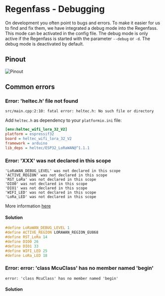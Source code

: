 # Regenfass - Debugging

On development you often point to bugs and errors. To make it easier for us to find and fix them, we have integrated a debug mode into the Regenfass. This mode can be activated in the config file. The debug mode is only active if the Regenfass is started with the parameter `--debug` or `-d`. The debug mode is deactivated by default.

## Pinout

![Pinout](https://resource.heltec.cn/download/WiFi_LoRa32_V3/HTIT-WB32LA(F)_V3.png)

## Common errors

### Error: 'heltec.h' file not found

```shell
src/main.cpp:2:10: fatal error: heltec.h: No such file or directory
```

Add `heltec.h` as dependency to your `platformio.ini` file:

```ini
[env:heltec_wifi_lora_32_V2]
platform = espressif32
board = heltec_wifi_lora_32_V2
framework = arduino
lib_deps = heltec/ESP32_LoRaWAN@^1.1.1
```

### Error: 'XXX' was not declared in this scope

```shell
'LoRaWAN_DEBUG_LEVEL' was not declared in this scope
'ACTIVE_REGION' was not declared in this scope
'RST_LoRa' was not declared in this scope
'DIO0' was not declared in this scope
'DIO1' was not declared in this scope
'WIFI_LED' was not declared in this scope
'LoRa_LED' was not declared in this scope
```

More information [here](http://community.heltec.cn/t/example-for-esp32-lora-node-to-a-lora-gateway-via-lorawan-protocol-does-not-work/1051)

#### Solution

```c++
#define LoRaWAN_DEBUG_LEVEL 1
#define ACTIVE_REGION LORAWAN_REGION_EU868
#define RST_LoRa 14
#define DIO0 26
#define DIO1 33
#define WIFI_LED 25
#define LoRa_LED 18
```

### Error: error: 'class McuClass' has no member named 'begin'

```shell
error: 'class McuClass' has no member named 'begin'
````

#### Solution



```c++



